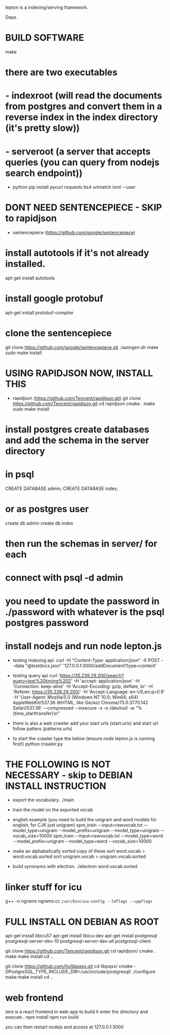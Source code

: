 lepton is a indexing/serving framework.

Deps.

# BUILD SOFTWARE 
make
# there are two executables
# - indexroot (will read the documents from postgres and convert them in a reverse index in the index directory (it's pretty slow))
# - serveroot (a server that accepts queries (you can query from nodejs search endpoint))

 - python
 pip install pycurl requests bs4 urlmatch lxml --user

# DONT NEED SENTENCEPIECE - SKIP to rapidjson
 - sentencepiece (https://github.com/google/sentencepiece)
 # install autotools if it's not already installed.
 apt-get install autotools
 # install google protobuf
 apt-get install protobuf-compiler
 # clone the sentencepiece 
 git clone https://github.com/google/sentencepiece.git
 ./autogen.sh
 make
 sudo make install

 # USING RAPIDJSON NOW, INSTALL THIS
 - rapidjson (https://github.com/Tencent/rapidjson.git)
 git clone https://github.com/Tencent/rapidjson.git
 cd rapidjson
 cmake .
 make
 sudo make install


# install postgres create databases and add the schema in the server directory
# in psql
CREATE DATABASE admin;
CREATE DATABASE index;
# or as postgres user
create db admin
create db index

# then run the schemas in server/ for each
# connect with psql -d admin
# you need to update the password in ./password with whatever is the psql postgres password

# install nodejs and run node lepton.js

 - testing indexing api.
 curl -H "Content-Type: application/json" -X POST --data "@testdocs.json" '127.0.0.1:3000/addDocument?type=content'
 - testing query api
curl 'https://35.239.29.200/search?query=test%20timing%202' -H 'accept: application/json' -H 'Connection: keep-alive' -H 'Accept-Encoding: gzip, deflate, br' -H 'Referer: https://35.239.29.200/' -H 'Accept-Language: en-US,en;q=0.9' -H 'User-Agent: Mozilla/5.0 (Windows NT 10.0; Win64; x64) AppleWebKit/537.36 (KHTML, like Gecko) Chrome/75.0.3770.142 Safari/537.36' --compressed --insecure -s -o /dev/null -w  "%{time_starttransfer}\n"


 - there is also a web crawler
 add your start urls (start.urls) and start url follow patters (patterns.urls)
 - to start the crawler type the below (ensure node lepton.js is running first!)
 python crawler.py

# THE FOLLOWING IS NOT NECESSARY - skip to DEBIAN INSTALL INSTRUCTION
 - export the vocabulary.
 ./main

 - train the model on the exported vocab
 - english example (you need to build the unigram and word models for english, for CJK just unigram)
 spm_train --input=rawvocab.txt --model_type=unigram --model_prefix=unigram --model_type=unigram --vocab_size=10000
 spm_train --input=rawvocab.txt --model_type=word --model_prefix=unigram --model_type=word --vocab_size=10000
 - make an alphabetically sorted copy of these
 sort word.vocab > word.vocab.sorted
 sort unigram.vocab > unigram.vocab.sorted

 - build synonyms with electron.
 ./electron word.vocab.sorted


# linker stuff for icu
  g++  -o ngrams ngrams.cc  `/usr/bin/icu-config --ldflags --cppflags`



# FULL INSTALL ON DEBIAN AS ROOT

apt-get install libicu57
apt-get install libicu-dev
apt-get install postgresql postgresql-server-dev-10 postgresql-server-dev-all postgresql-client


git clone https://github.com/Tencent/rapidjson.git
cd rapidjson/
cmake .
make
make install
cd ..


git clone https://github.com/jtv/libpqxx.git
cd libpqxx/
cmake -DPostgreSQL_TYPE_INCLUDE_DIR=/usr/include/postgresql/
./configure
make 
make install
cd ..


# web frontend
tere is a react frontend in web-app 
to build it enter the directory and execute..
npm install
npm run build

you can then restart nodejs and access at 127.0.0.1:3000
